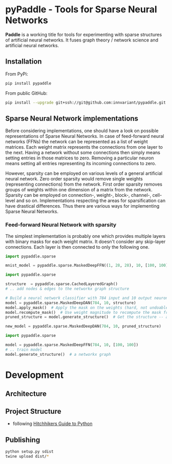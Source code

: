# pyPaddle - Tools for Sparse Neural Networks
**Paddle** is a working title for tools for experimenting with sparse structures of artificial neural networks.
It fuses graph theory / network science and artificial neural networks.

## Installation
From PyPi:
```bash
pip install pypaddle
```

From public GitHub:
```bash
pip install --upgrade git+ssh://git@github.com:innvariant/pypaddle.git
```

## Sparse Neural Network implementations
Before considering implementations, one should have a look on possible representations of Sparse Neural Networks.
In case of feed-forward neural networks (FFNs) the network can be represented as a list of weight matrices.
Each weight matrix represents the connections from one layer to the next.
Having a network without some connections then simply means setting entries in those matrices to zero.
Removing a particular neuron means setting all entries representing its incoming connections to zero.

However, sparsity can be employed on various levels of a general artificial neural network.
Zero order sparsity would remove single weights (representing connections) from the network.
First order sparsity removes groups of weights within one dimension of a matrix from the network.
Sparsity can be employed on connection-, weight-, block-, channel-, cell-level and so on.
Implementations respecting the areas for sparsification can have drastical differences.
Thus there are various ways for implementing Sparse Neural Networks.

### Feed-forward Neural Network with sparsity
The simplest implementation is probably one which provides multiple layers with binary masks for each weight matrix.
It doesn't consider any skip-layer connections.
Each layer is then connected to only the following one.
```python
import pypaddle.sparse

mnist_model = pypaddle.sparse.MaskedDeepFFN((1, 28, 28), 10, [100, 100])
```


```python
import pypaddle.sparse

structure  = pypaddle.sparse.CachedLayeredGraph()
# .. add nodes & edges to the networkx graph structure

# Build a neural network classifier with 784 input and 10 output neurons and the given structure
model = pypaddle.sparse.MaskedDeepDAN(784, 10, structure)
model.apply_mask()  # Apply the mask on the weights (hard, not undoable)
model.recompute_mask()  # Use weight magnitude to recompute the mask from the network
pruned_structure = model.generate_structure()  # Get the structure -- a networkx graph -- based on the current mask

new_model = pypaddle.sparse.MaskedDeepDAN(784, 10, pruned_structure)
```
```python
import pypaddle.sparse

model = pypaddle.sparse.MaskedDeepFFN(784, 10, [100, 100])
# .. train model
model.generate_structure()  # a networkx graph
```


# Development

## Architecture

## Project Structure
- following [Hitchhikers Guide to Python](http://docs.python-guide.org/en/latest/writing/structure/)

## Publishing
```bash
python setup.py sdist
twine upload dist/*
```

